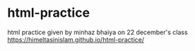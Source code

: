 # html-practice
html practice given by minhaz bhaiya on 22 december's class
https://himeltasinislam.github.io/html-practice/
